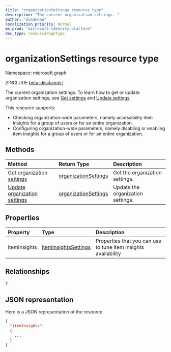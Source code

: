```yaml
---
title: "organizationSettings resource type"
description: "The current organization settings. "
author: "elmakhmu"
localization_priority: Normal
ms.prod: "microsoft-identity-platform"
doc_type: resourcePageType
---
```


# organizationSettings resource type

Namespace: microsoft.graph

[!INCLUDE [beta-disclaimer](../../includes/beta-disclaimer.md)]

The current organization settings. 
To learn how to get or update organization settings, see [Get settings](../api/organizationsettings-get.md) and [Update settings](../api/organizationsettings-update.md).

This resource supports:

- Checking organization-wide parameters, namely accessibility item insights for a group of users or for an entire organization.
- Configuring organization-wide parameters, namely disabling or enabling item insights for a group of users or for an entire organization.


## Methods
| Method       | Return Type  |Description|
|:---------------|:--------|:----------|
|[Get organization settings](../api/organizationsettings-get.md) |[organizationSettings](../resources/organizationsettings.md)| Get the organization settings. |
|[Update organization settings](../api/organizationsettings-update.md) |[organizationSettings](../resources/organizationsettings.md)| Update the organization settings. |

## Properties

| Property	   | Type	|Description|
|:---------------|:--------|:----------|
|itemInsights|[itemInsightsSettings](itemInsightsSettings.md)| Properties that you can use to tune item insights availability|

## Relationships

?

## JSON representation

Here is a JSON representation of the resource.

```json
{
  "itemInsights": 
  {
    ...
  }
}

```
